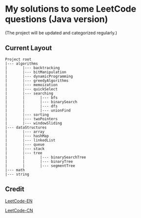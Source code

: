 ﻿# My solutions to some LeetCode questions (Java version) 
 (The project will be updated and categorized regularly.)

## Current Layout
```
Project root
|--- algorithms
|       |--- backtracking
|       |--- bitManipulation
|       |--- dynamicProgramming
|       |--- greedyAlgorithms
|       |--- memoization
|       |--- quickSelect
|       |--- searching
|       |       |--- bfs
|       |       |--- binarySearch
|       |       |--- dfs
|       |       |--- unionFind
|       |--- sorting
|       |--- twoPointers
|       |--- windowSliding
|--- dataStructures
|       |--- array
|       |--- hashMap
|       |--- linkedList
|       |--- queue
|       |--- stack
|       |--- tree
|       |       |--- binarySearchTree
|       |       |--- binaryTree
|       |       |--- segmentTree
|--- math
|--- string
```

## Credit
[LeetCode-EN](https://leetcode.com/problemset/all/)

[LeetCode-CN](https://leetcode.cn/problemset/all/)